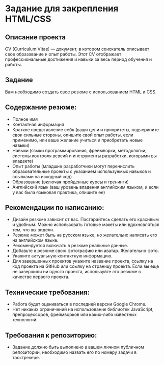 # Задание для закрепления HTML/CSS 

## Описание проекта

CV (Curriculum Vitae) — документ, в котором соискатель описывает свое образование и опыт работы. Этот CV отображает профессиональные достижения и навыки за весь период обучения и работы.

## Задание

Вам необходимо создать свое резюме с использованием HTML и CSS.

## Содержание резюме:

- Полное имя
- Контактная информация
- Краткое представление себя (ваши цели и приоритеты, подчеркните свои сильные стороны, опишите свой опыт работы, если применимо, или ваше желание учиться и приобретать новые навыки)
- Навыки (языки программирования, фреймворки, методологии, системы контроля версий и инструменты разработки, которыми вы владеете)
- Опыт работы (младшие разработчики могут перечислить образовательные проекты с указанием используемых навыков и ссылками на исходный код)
- Образование (включая пройденные курсы и тренинги)
- Английский язык (ваш уровень владения английским языком, и если у вас была языковая практика, опишите ее)

## Рекомендации по написанию:

- Дизайн резюме зависит от вас. Постарайтесь сделать его красивым и удобным. Можно использовать готовые макеты или вдохновляться тем, что вы видели.
- Резюме может быть на русском языке, но желательно написать его на английском языке.
- Рекомендуется включать в резюме реальные данные.
- Добавьте к резюме свою фотографию или аватар. Желательно фото.
- Укажите актуальную контактную информацию.
- Для завершенных проектов укажите название проекта, ссылку на код проекта на GitHub или ссылку на страницу проекта. Если вы еще не завершили ни одного проекта, используйте это резюме в качестве первого проекта.

## Технические требования:

- Работа будет оцениваться в последней версии Google Chrome.
- Нет никаких ограничений на использование библиотек JavaScript, препроцессоров, фреймворков или каких-либо известных технологий.

## Требования к репозиторию:

- Задание должно быть выполнено в вашем личном публичном репозитории, необходимо назвать его по номеру задачи в тасктрекере.
